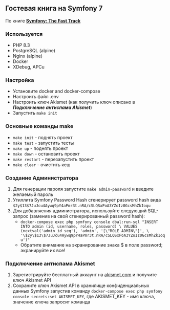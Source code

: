 ## Гостевая книга на Symfony 7
По книге **[Symfony: The Fast Track](https://symfony.com/doc/current/the-fast-track)**

### Используется

- PHP 8.3
- PostgreSQL (alpine)
- Nginx (alpine)
- Docker
- XDebug, APCu

### Настройка

- Установите docker and docker-compose
- Настроить файл .env
- Настроить ключ Akismet (как получить ключ описано в **_Подключение антиспама Akismet_**)
- Запустить `make init`

### Основные команды make

- `make init` - поднять проект
- `make test` - запустить тесты
- `make up` - поднять проект
- `make down` - остановить проект
- `make restart` - перезапустить проект
- `make clear` - очистить кеш


### Создание Администратора

1. Для генерации пароля запустите `make admin-password` и введите желаемый пароль
2. Утиллита Symfony Password Hash сгенерирует password hash вида `$2y$13$7JuJcu4Aywq9pY4aPmr3t.nRA/cSLQSxPoA3YZoIz0GcsMhZkIoqu`
3. Для добавляения администратора, используйте следующий SQL-запрос (заменив на свой сгенерированный password hash):
    - `docker-compose exec php symfony console dbal:run-sql "INSERT INTO admin (id, username, roles, password) \
      VALUES (nextval('admin_id_seq'), 'admin', '[\"ROLE_ADMIN\"]', \
      '\$2y\$13\$7JuJcu4Aywq9pY4aPmr3t.nRA/cSLQSxPoA3YZoIz0GcsMhZkIoqu')"`
    - Обратите внимание на экранирование знака $ в поле password; экранируйте их все!

### Подключение антиспама Akismet

1. Зарегистрируйте бесплатный аккаунт на [akismet.com](https://akismet.com/) и получите ключ Akismet API
2. Сохраните ключ Akismet API в хранилище конфиденциальных данных Symfony запустив команду `docker-compose exec php symfony console secrets:set AKISMET_KEY`, где AKISMET_KEY - имя ключа, значение ключа запросит команда 
